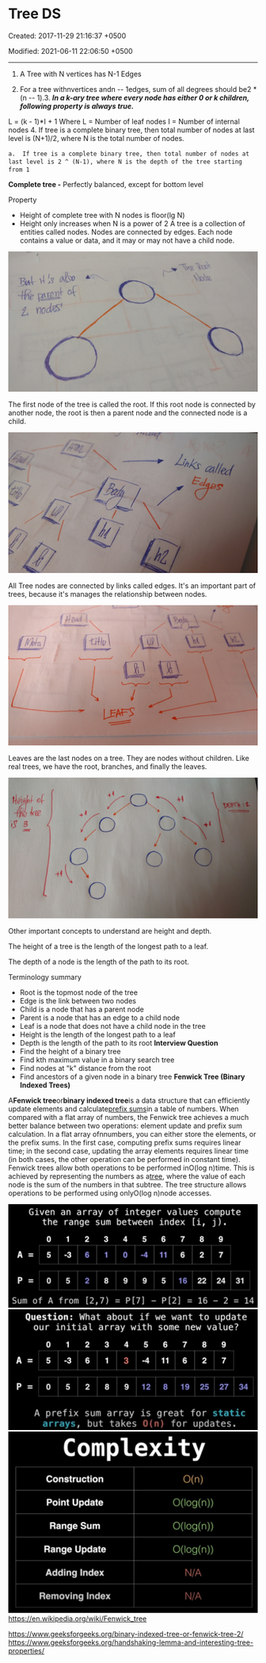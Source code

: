 # Tree DS

Created: 2017-11-29 21:16:37 +0500

Modified: 2021-06-11 22:06:50 +0500

---

1.  A Tree with N vertices has N-1 Edges

2.  For a tree withnvertices andn -- 1edges, sum of all degrees should be2 * (n -- 1).3.  ***In a k-ary tree where every node has either 0 or k children, following property is always true.***

L = (k - 1)*I + 1
Where L = Number of leaf nodes
I = Number of internal nodes
4.  If tree is a complete binary tree, then total number of nodes at last level is (N+1)/2, where N is the total number of nodes.

    a.  If tree is a complete binary tree, then total number of nodes at last level is 2 ^ (N-1), where N is the depth of the tree starting from 1
**Complete tree -** Perfectly balanced, except for bottom level

Property
-   Height of complete tree with N nodes is floor(lg N)
-   Height only increases when N is a power of 2
A tree is a collection of entities called nodes. Nodes are connected by edges. Each node contains a value or data, and it may or may not have a child node.

![4de Z noosi ](media/Tree-DS-image1.jpeg)

The first node of the tree is called the root. If this root node is connected by another node, the root is then a parent node and the connected node is a child.

![Links called ](media/Tree-DS-image2.jpeg)

All Tree nodes are connected by links called edges. It's an important part of trees, because it's manages the relationship between nodes.

![LEAFS ](media/Tree-DS-image3.jpeg)

Leaves are the last nodes on a tree. They are nodes without children. Like real trees, we have the root, branches, and finally the leaves.

![](media/Tree-DS-image4.png)

Other important concepts to understand are height and depth.

The height of a tree is the length of the longest path to a leaf.

The depth of a node is the length of the path to its root.

Terminology summary
-   Root is the topmost node of the tree
-   Edge is the link between two nodes
-   Child is a node that has a parent node
-   Parent is a node that has an edge to a child node
-   Leaf is a node that does not have a child node in the tree
-   Height is the length of the longest path to a leaf
-   Depth is the length of the path to its root
**Interview Question**
-   Find the height of a binary tree
-   Find kth maximum value in a binary search tree
-   Find nodes at "k" distance from the root
-   Find ancestors of a given node in a binary tree
**Fenwick Tree (Binary Indexed Trees)**

A**Fenwick tree**or**binary indexed tree**is a data structure that can efficiently update elements and calculate[prefix sums](https://en.wikipedia.org/wiki/Prefix_sum)in a table of numbers.
When compared with a flat array of numbers, the Fenwick tree achieves a much better balance between two operations: element update and prefix sum calculation. In a flat array ofnnumbers, you can either store the elements, or the prefix sums. In the first case, computing prefix sums requires linear time; in the second case, updating the array elements requires linear time (in both cases, the other operation can be performed in constant time). Fenwick trees allow both operations to be performed inO(log n)time. This is achieved by representing the numbers as a[tree](https://en.wikipedia.org/wiki/Tree_(data_structure)), where the value of each node is the sum of the numbers in that subtree. The tree structure allows operations to be performed using onlyO(log n)node accesses.

![](media/Tree-DS-image5.jpeg)
![](media/Tree-DS-image6.jpeg)
![](media/Tree-DS-image7.jpeg)
<https://en.wikipedia.org/wiki/Fenwick_tree>

<https://www.geeksforgeeks.org/binary-indexed-tree-or-fenwick-tree-2/>
<https://www.geeksforgeeks.org/handshaking-lemma-and-interesting-tree-properties/>

